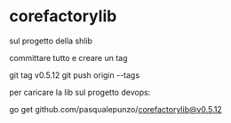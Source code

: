 # corefactorylib

sul progetto della shlib

committare tutto e creare un tag

git tag v0.5.12
git push origin --tags

per caricare la lib sul progetto devops:

go get github.com/pasqualepunzo/corefactorylib@v0.5.12
